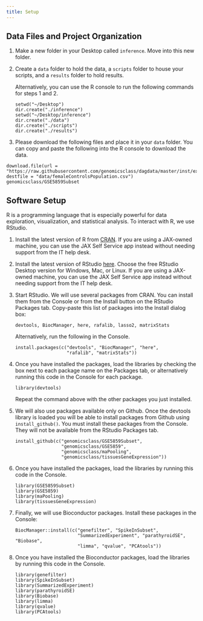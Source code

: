 ```yaml
---
title: Setup
---
```


## Data Files and Project Organization

1. Make a new folder in your Desktop called `inference`. Move into this new 
   folder.

2. Create  a `data` folder to hold the data, a `scripts` folder to house your 
   scripts, and a `results` folder to hold results. 

    Alternatively, you can use the R console to run the following commands for 
    steps 1 and 2.

    ~~~
    setwd("~/Desktop")
    dir.create("./inference")
    setwd("~/Desktop/inference")
    dir.create("./data")
    dir.create("./scripts")
    dir.create("./results")
    ~~~

3. Please download the following files and place it in your `data` folder. You 
can copy and paste the following into the R console to download the data.

~~~
download.file(url = "https://raw.githubusercontent.com/genomicsclass/dagdata/master/inst/extdata/femaleControlsPopulation.csv", destfile = "data/femaleControlsPopulation.csv")
genomicsclass/GSE5859Subset
~~~

## Software Setup

R is a programming language that is especially powerful for data exploration, 
visualization, and statistical analysis. To interact with R, we use RStudio. 

1. Install the latest version of R from [CRAN](https://cran.r-project.org/). 
If you are using a JAX-owned machine, you can use the JAX Self Service app 
instead without needing support from the IT help desk.

2. Install the latest version of RStudio 
[here](https://www.rstudio.com/products/rstudio/download/). Choose the free 
RStudio Desktop version for Windows, Mac, or Linux. If you are using a 
JAX-owned machine, you can use the JAX Self Service app instead without needing 
support from the IT help desk.

3. Start RStudio. We will use several packages from CRAN. You can install them 
from the Console or from the Install button on the RStudio Packages tab. 
Copy-paste this list of packages into the Install dialog box: 

    `devtools, BiocManager, here, rafalib, lasso2, matrixStats`

    Alternatively, run the following in the Console.

    ~~~
    install.packages(c("devtools", "BiocManager", "here", 
                       "rafalib", "matrixStats"))
    ~~~

 4. Once you have installed the packages, load the libraries by checking the box 
next to each package name on the Packages tab, or alternatively running this 
code in the Console for each package.

    ~~~
    library(devtools)
    ~~~

    Repeat the command above with the other packages you just installed.

5. We will also use packages available only on Github. Once the devtools library 
is loaded you will be able to install packages from Github using 
`install_github()`. You must install  these packages from the Console. They will 
not be  available from the RStudio Packages tab.

    ~~~
    install_github(c("genomicsclass/GSE5859Subset", 
                     "genomicsclass/GSE5859", 
                     "genomicsclass/maPooling", 
                     "genomicsclass/tissuesGeneExpression"))
    ~~~

6. Once you have installed the packages, load the libraries by running this 
code in the Console.

    ~~~
    library(GSE5859Subset)
    library(GSE5859)
    library(maPooling)
    library(tissuesGeneExpression)
    ~~~


7. Finally, we will use Bioconductor packages. Install these packages in the 
Console:

    ~~~
    BiocManager::install(c("genefilter", "SpikeInSubset", 
                           "SummarizedExperiment", "parathyroidSE", "Biobase", 
                           "limma", "qvalue", "PCAtools"))
    ~~~

8. Once you have installed the Bioconductor packages, load the libraries by 
running this code in the Console.

    ~~~
    library(genefilter)
    library(SpikeInSubset)
    library(SummarizedExperiment)
    library(parathyroidSE)
    library(Biobase)
    library(limma)
    library(qvalue)
    library(PCAtools)
    ~~~
